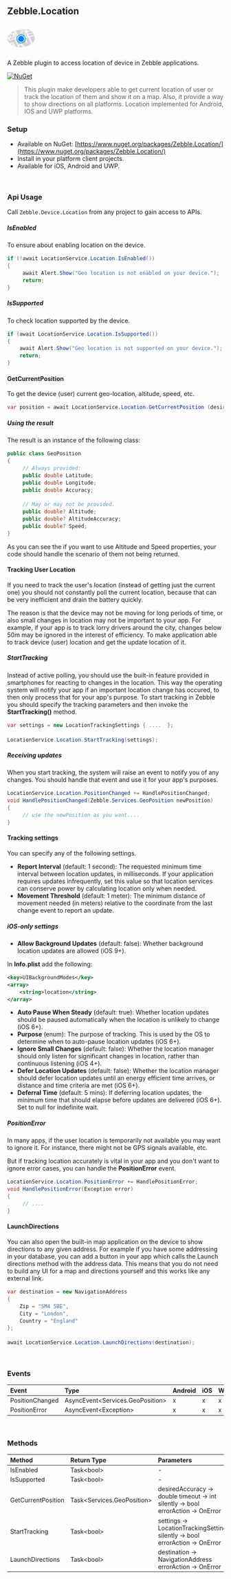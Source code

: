 [logo]: https://raw.githubusercontent.com/Geeksltd/Zebble.Location/master/Shared/NuGet/Icon.png "Zebble.Location"


## Zebble.Location

![logo]

A Zebble plugin to access location of device in Zebble applications.

[![NuGet](https://img.shields.io/nuget/v/Zebble.Location.svg?label=NuGet)](https://www.nuget.org/packages/Zebble.Location/)

> This plugin make developers able to get current location of user or track the location of them and show it on a map. Also, it provide a way to show directions on all platforms. Location implemented for Android, IOS and UWP platforms.

### Setup

* Available on NuGet: [https://www.nuget.org/packages/Zebble.Location/](https://www.nuget.org/packages/Zebble.Location/)
* Install in your platform client projects.
* Available for iOS, Android and UWP.
<br>

### Api Usage

Call `Zebble.Device.Location` from any project to gain access to APIs.

##### IsEnabled

To ensure about enabling location on the device.
```csharp
if (!await LocationService.Location.IsEnabled())
{
     await Alert.Show("Geo location is not enabled on your device.");
     return;  
}
```
##### IsSupported

To check location supported by the device.
```csharp
if (await LocationService.Location.IsSupported())
{
    await Alert.Show("Geo location is not supported on your device.");
    return;
} 
```
#### GetCurrentPosition

To get the device (user) current geo-location, altitude, speed, etc.

```csharp
var position = await LocationService.Location.GetCurrentPosition (desiredAccuracy, timeout);
```

##### Using the result

The result is an instance of the following class:

```csharp
public class GeoPosition
{
     // Always provided:
     public double Latitude;
     public double Longitude;
     public double Accuracy;

     // May or may not be provided.
     public double? Altitude;
     public double? AltitudeAccuracy;
     public double? Speed;
}
```

As you can see the if you want to use Altitude and Speed properties, your code should handle the scenario of them not being returned.

#### Tracking User Location

If you need to track the user's location (instead of getting just the current one) you should not constantly poll the current location, because that can be very inefficient and drain the battery quickly. 

The reason is that the device may not be moving for long periods of time, or also small changes in location may not be important to your app. For example, if your app is to track lorry drivers around the city, changes below 50m may be ignored in the interest of efficiency.
To make application able to track device (user) location and get the update location of it.

##### StartTracking

Instead of active polling, you should use the built-in feature provided in smartphones for reacting to changes in the location. This way the operating system will notify your app if an important location change has occured, to then only process that for your app's purpose. To start tracking in Zebble you should specify the tracking parameters and then invoke the **StartTracking()** method.

```csharp
var settings = new LocationTrackingSettings { ....  };

LocationService.Location.StartTracking(settings);
```

##### Receiving updates

When you start tracking, the system will raise an event to notify you of any changes. You should handle that event and use it for your app's purposes.

```csharp
LocationService.Location.PositionChanged += HandlePositionChanged;
void HandlePositionChanged(Zebble.Services.GeoPosition newPosition)
{
     // use the newPosition as you want....
}
```

#### Tracking settings

You can specify any of the following settings.

- **Report Interval** (default: 1 second): The requested minimum time interval between location updates, in milliseconds. If your application requires updates infrequently, set this value so that location services can conserve power by calculating location only when needed.
- **Movement Threshold** (default: 1 meter): The minimum distance of movement needed (in meters) relative to the coordinate from the last change event to report an update.

##### iOS-only settings

- **Allow Background Updates** (default: false): Whether background location updates are allowed (iOS 9+).

In **Info.plist** add the following:

```xml
<key>UIBackgroundModes</key>
<array>
    <string>location</string>
</array>
```

- **Auto Pause When Steady** (default: true):  Whether location updates should be paused automatically when the location is unlikely to change (iOS 6+).
- **Purpose** (enum): The purpose of tracking. This is used by the OS to determine when to auto-pause location updates (iOS 6+).
- **Ignore Small Changes** (default: false):  Whether the location manager should only listen for significant changes in location, rather than continuous listening (iOS 4+).
- **Defer Location Updates** (default: false): Whether the location manager should defer location updates until an energy efficient time arrives, or distance and time criteria are met (iOS 6+).
- **Deferral Time** (default: 5 mins): If deferring location updates, the minimum time that should elapse before updates are delivered (iOS 6+). Set to null for indefinite wait.

##### PositionError

In many apps, if the user location is temporarily not available you may want to ignore it. For instance, there might not be GPS signals available, etc.

But if tracking location accurately is vital in your app and you don't want to ignore error cases, you can handle the **PositionError** event.

```csharp
LocationService.Location.PositionError += HandlePositionError;
void HandlePositionError(Exception error)
{
     // ....
}
```

#### LaunchDirections

You can also open the built-in map application on the device to show directions to any given address. For example if you have some addressing in your database, you can add a button in your app which calls the Launch directions method with the address data. This means that you do not need to build any UI for a map and directions yourself and this works like any external link.

```csharp
var destination = new NavigationAddress
{
    Zip = "SM4 5BE",
    City = "London",
    Country = "England"
};

await LocationService.Location.LaunchDirections(destination);
```


<br>


### Events
| Event             | Type                                          | Android | iOS | Windows |
| :-----------      | :-----------                                  | :------ | :-- | :------ |
| PositionChanged  | AsyncEvent<Services.GeoPosition&gt;    | x       | x   | x       |
| PositionError            | AsyncEvent<Exception&gt;    | x       | x   | x       |


<br>


### Methods
| Method       | Return Type  | Parameters                          | Android | iOS | Windows |
| :----------- | :----------- | :-----------                        | :------ | :-- | :------ |
| IsEnabled         | Task<bool&gt;| - | x       | x   | x       |
| IsSupported         | Task<bool&gt;| - | x       | x   | x       |
| GetCurrentPosition         | Task<Services.GeoPosition&gt;| desiredAccuracy -> double<bt> timeout -> int<br> silently -> bool<br> errorAction -> OnError| x       | x   | x       |
| StartTracking     | Task<bool&gt;| settings -> LocationTrackingSettings<br> silently -> bool<br> errorAction -> OnError| x       | x   | x       |
| LaunchDirections  | Task<bool&gt;| destination -> NavigationAddress<br> errorAction -> OnError| x       | x   | x       |
